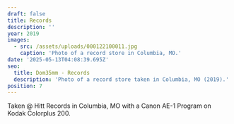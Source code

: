 ```yaml
---
draft: false
title: Records
description: ''
year: 2019
images:
  - src: /assets/uploads/000122100011.jpg
    caption: 'Photo of a record store in Columbia, MO.'
date: '2025-05-13T04:08:39.695Z'
seo:
  title: Dom35mm - Records
  description: 'Photo of a record store taken in Columbia, MO (2019).'
position: 7
---
```




Taken @ Hitt Records in Columbia, MO with a Canon AE-1 Program on Kodak Colorplus 200.
